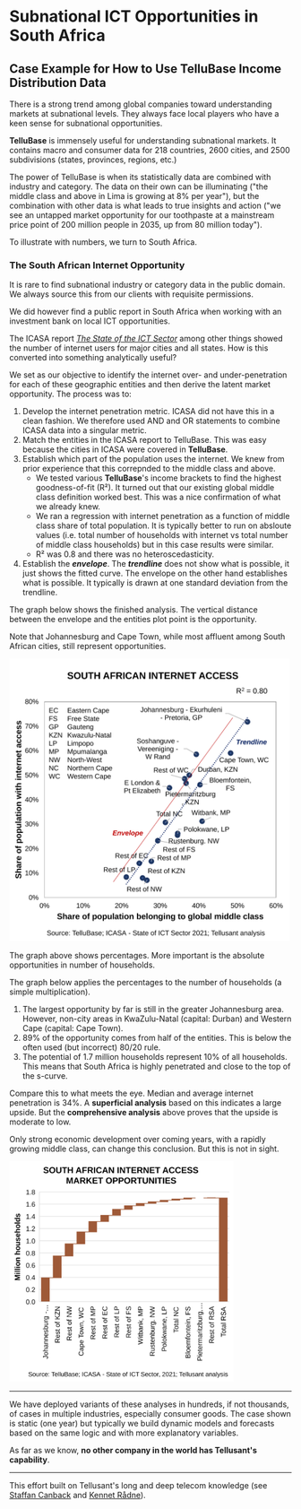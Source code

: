 # Subnational ICT Opportunities in South Africa
## Case Example for How to Use TelluBase Income Distribution Data  

There is a strong trend among global companies toward understanding markets at subnational levels. They always face local players who have a keen sense for subnational opportunities.  

**TelluBase** is immensely useful for understanding subnational markets. It contains macro and consumer data for 218 countries, 2600 cities, and 2500 subdivisions (states, provinces, regions, etc.)  

The power of TelluBase is when its statistically data are combined with industry and category. The data on their own can be illuminating ("the middle class and above in Lima is growing at 8% per year"), but the combination with other data is what leads to true insights and action ("we see an untapped market opportunity for our toothpaste at a mainstream price point of 200 million people in 2035, up from 80 million today").  

To illustrate with numbers, we turn to South Africa. 

### The South African Internet Opportunity

It is rare to find subnational industry or category data in the public domain. We always source this from our clients with requisite permissions.  

We did however find a public report in South Africa when working with an investment bank on local ICT opportunities.

The ICASA report [*The State of the ICT Sector*](assets/support/State-of-ICT-Sector-Report-March-2022.pdf) among other things showed the number of internet users for major cities and all states. How is this converted into something analytically useful?  

We set as our objective to identify the internet over- and under-penetration for each of these geographic entities and then derive the latent market opportunity. The process was to:

1. Develop the internet penetration metric. ICASA did not have this in a clean fashion. We therefore used AND and OR statements to combine ICASA data into a singular metric.
2. Match the entities in the ICASA report to TelluBase. This was easy because the cities in ICASA were covered in **TelluBase**.  
3. Establish which part of the population uses the internet. We knew from prior experience that this correpnded to the middle class and above.  
   - We tested various **TelluBase**'s income brackets to find the highest goodness-of-fit (R²). It turned out that our existing global middle class definition worked best. This was a nice confirmation of what we already knew.  
   - We ran a regression with internet penetration as a function of middle class share of total population. It is typically better to run on absloute values (i.e. total number of households with internet vs total number of middle class households) but in this case results were similar.  
   - R² was 0.8 and there was no heteroscedasticity.  
4. Establish the ***envelope***. The ***trendline*** does not show what is possible, it just shows the fitted curve. The envelope on the other hand establishes what is possible. It typically is drawn at one standard deviation from the trendline.  

The graph below shows the finished analysis. The vertical distance between the envelope and the entities plot point is the opportunity.  

Note that Johannesburg and Cape Town, while most affluent among South African cities, still represent opportunities.  

<img  src="assets/images/tellusant-south-africa-ict-subnational-trend.svg" width="500" alt="South Africa ICT Subnational Trend">  

The graph above shows percentages. More important is the absolute opportunities in number of households.  

The graph below applies the percentages to the number of households (a simple multiplication).  

1. The largest opportunity by far is still in the greater Johannesburg area. However, non-city areas in KwaZulu-Natal (capital: Durban) and Western Cape (capital: Cape Town).  
2. 89% of the opportunity comes from half of the entities. This is below the often used (but incorrect) 80/20 rule.  
3. The potential of 1.7 million households represent 10% of all households. This means that South Africa is highly penetrated and close to the top of the s-curve.  

Compare this to what meets the eye. Median and average internet penetration is 34%. A **superficial analysis** based on this indicates a large upside. But the **comprehensive analysis** above proves that the upside is moderate to low.

Only strong economic development over coming years, with a rapidly growing middle class, can change this conclusion. But this is not in sight. 

<img  src="assets/images/tellusant-south-africa-ict-market-opportunities.svg" width="400" alt="South Africa ICT Market Opportunities">  

---
We have deployed variants of these analyses in hundreds, if not thousands, of cases in multiple industries, especially consumer goods. The case shown is static (one year) but typically we build dynamic models and forecasts based on the same logic and with more explanatory variables.

As far as we know, **no other company in the world has Tellusant's capability**.

---
This effort built on Tellusant's long and deep telecom knowledge (see [Staffan Canback](https:https://www.linkedin.com/in/scanback/) and [Kennet Rådne](https://www.linkedin.com/in/kennetradne/)).  

